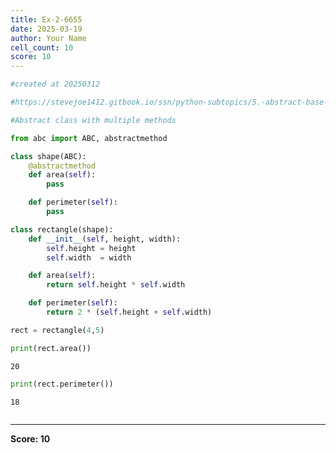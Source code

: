 ```yaml
---
title: Ex-2-6655
date: 2025-03-19
author: Your Name
cell_count: 10
score: 10
---
```


```python
#created at 20250312
```


```python
#https://stevejoe1412.gitbook.io/ssn/python-subtopics/5.-abstract-base-classes-abcs
```


```python
#Abstract class with multiple methods
```


```python
from abc import ABC, abstractmethod
```


```python
class shape(ABC):
    @abstractmethod
    def area(self):
        pass

    def perimeter(self):
        pass
```


```python
class rectangle(shape):
    def __init__(self, height, width):
        self.height = height
        self.width  = width

    def area(self):
        return self.height * self.width

    def perimeter(self):
        return 2 * (self.height + self.width)
```


```python
rect = rectangle(4,5)
```


```python
print(rect.area())
```

    20



```python
print(rect.perimeter())
```

    18



```python

```


---
**Score: 10**